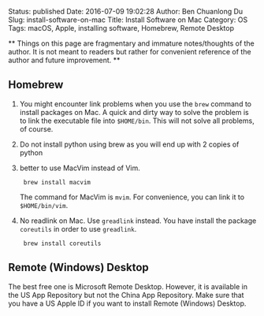 Status: published
Date: 2016-07-09 19:02:28
Author: Ben Chuanlong Du
Slug: install-software-on-mac
Title: Install Software on Mac
Category: OS
Tags: macOS, Apple, installing software, Homebrew, Remote Desktop

**
Things on this page are
fragmentary and immature notes/thoughts of the author.
It is not meant to readers
but rather for convenient reference of the author and future improvement.
**

## Homebrew

1. You might encounter link problems when you use the `brew` command to install packages on Mac.
    A quick and dirty way to solve the problem is to link the executable file into `$HOME/bin`.
    This will not solve all problems, of course.

2. Do not install python using brew as you will end up with 2 copies of python

3. better to use MacVim instead of Vim. 

        brew install macvim

    The command for MacVim is `mvim`. 
    For convenience, 
    you can link it to `$HOME/bin/vim`.

4. No readlink on Mac.  Use `greadlink` instead.
    You have install the package `coreutils` in order to use `greadlink`.

        brew install coreutils

## Remote (Windows) Desktop

The best free one is Microsoft Remote Desktop. 
However, it is available in the US App Repository but not the China App Repository. 
Make sure that you have a US Apple ID if you want to install Remote (Windows) Desktop.
